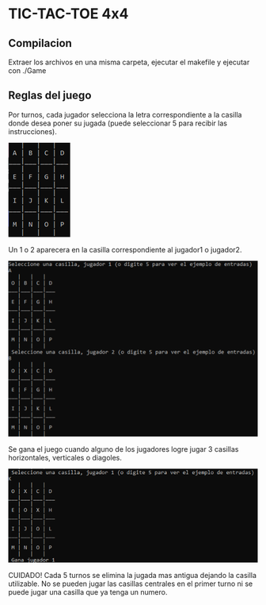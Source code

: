 # TIC-TAC-TOE 4x4

## Compilacion

Extraer los archivos en una misma carpeta, ejecutar el makefile y ejecutar con ./Game 
 
## Reglas del juego
 
Por turnos, cada jugador selecciona la letra correspondiente a la casilla 
donde desea poner su jugada (puede seleccionar 5 para recibir las instrucciones).

![](img/posicioninicial.png)

Un 1 o 2 aparecera en la casilla correspondiente al jugador1 o jugador2.

![](img/jugadas.png)

Se gana el juego cuando alguno de los jugadores logre jugar 3 casillas horizontales, verticales o diagoles. 

![](img/ganada.png)

CUIDADO! Cada 5 turnos se elimina la jugada mas antigua dejando la casilla 
utilizable. No se pueden jugar las casillas centrales en el primer turno 
ni se puede jugar una casilla que ya tenga un numero. 

